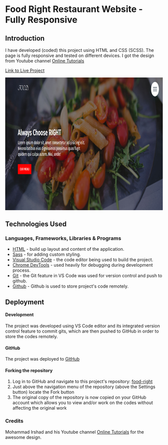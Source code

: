 # Food Right Restaurant Website - Fully Responsive

## Introduction

I have developed (coded) this project using HTML and CSS (SCSS). The page is fully responsive and tested on different devices. I got the design from Youtube channel [Online Tutorials](https://www.youtube.com/c/OnlineTutorials4Designers)

[Link to Live Project](https://muneebali500.github.io/food-right/)

![food right home page](/images/food-right.png)

## Technologies Used

### Languages, Frameworks, Libraries & Programs

- [HTML](https://www.w3schools.com/html/) - build up layout and content of the application.
- [Sass](https://sass-lang.com/) - for adding custom styling.
- [Visual Studio Code](https://code.visualstudio.com/) - the code editor being used to build the project.
- [Chrome DevTools](https://developer.chrome.com/docs/devtools/) - used heavily for debugging during development process.
- [Git](https://git-scm.com/) - the Git feature in VS Code was used for version control and push to github.
- [Github](https://github.com/) - Github is used to store project's code remotely.

## Deployment

#### Development

The project was developed using VS Code editor and its integrated version control feature to commit gits, which are then pushed to GitHub in order to store the codes remotely.

#### GitHub

The project was deployed to [GitHub](https://github.com/)

#### Forking the repository

1. Log in to GitHub and navigate to this project's repository: [food-right](https://github.com/muneebali500/food-right)
2. Just above the navigation menu of the repository (above the Settings button) locate the Fork button
3. The original copy of the repository is now copied on your GitHub account which allows you to view and/or work on the codes without affecting the original work

### Credits

Mohammad Irshad and his Youtube channel [Online Tutorials](https://www.youtube.com/c/OnlineTutorials4Designers) for the awesome design.

